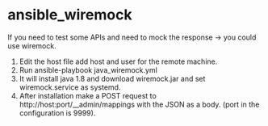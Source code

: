 # ansible_wiremock

If you need to test some APIs and need to mock the response -> you could use wiremock.

1. Edit the host file add host and user for the remote machine.
2. Run ansible-playbook java_wiremock.yml
3. It will install java 1.8 and download wiremock.jar and set wiremock.service as systemd.
4. After installation make a POST request to http://host:port/__admin/mappings with the JSON as a body. (port in the configuration is 9999).
